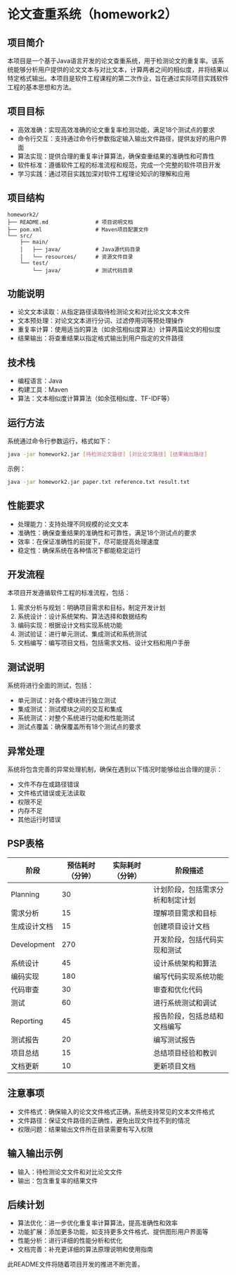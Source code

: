 # 论文查重系统（homework2）

## 项目简介
本项目是一个基于Java语言开发的论文查重系统，用于检测论文的重复率。该系统能够分析用户提供的论文文本与对比文本，计算两者之间的相似度，并将结果以特定格式输出。本项目是软件工程课程的第二次作业，旨在通过实际项目实践软件工程的基本思想和方法。

## 项目目标
- 高效准确：实现高效准确的论文重复率检测功能，满足18个测试点的要求
- 命令行交互：支持通过命令行参数指定输入输出文件路径，提供友好的用户界面
- 算法实现：提供合理的重复率计算算法，确保查重结果的准确性和可靠性
- 软件标准：遵循软件工程的标准流程和规范，完成一个完整的软件项目开发
- 学习实践：通过项目实践加深对软件工程理论知识的理解和应用

## 项目结构
```plaintext
homework2/
├── README.md               # 项目说明文档
├── pom.xml                 # Maven项目配置文件
└── src/
    ├── main/
    │   ├── java/           # Java源代码目录
    │   └── resources/      # 资源文件目录
    └── test/
        └── java/           # 测试代码目录
```

## 功能说明
- 论文文本读取：从指定路径读取待检测论文和对比论文文本文件
- 文本预处理：对论文文本进行分词、过滤停用词等预处理操作
- 重复率计算：使用适当的算法（如余弦相似度算法）计算两篇论文的相似度
- 结果输出：将查重结果以指定格式输出到用户指定的文件路径

## 技术栈
- 编程语言：Java
- 构建工具：Maven
- 算法：文本相似度计算算法（如余弦相似度、TF-IDF等）

## 运行方法
系统通过命令行参数运行，格式如下：

```bash
java -jar homework2.jar [待检测论文路径] [对比论文路径] [结果输出路径]
```

示例：

```bash
java -jar homework2.jar paper.txt reference.txt result.txt
```

## 性能要求
- 处理能力：支持处理不同规模的论文文本
- 准确性：确保查重结果的准确性和可靠性，满足18个测试点的要求
- 效率：在保证准确性的前提下，尽可能提高处理速度
- 稳定性：确保系统在各种情况下都能稳定运行

## 开发流程
本项目开发遵循软件工程的标准流程，包括：
1. 需求分析与规划：明确项目需求和目标，制定开发计划
2. 系统设计：设计系统架构、算法选择和数据结构
3. 编码实现：根据设计文档实现系统功能
4. 测试验证：进行单元测试、集成测试和系统测试
5. 文档编写：编写项目文档，包括需求文档、设计文档和用户手册

## 测试说明
系统将进行全面的测试，包括：
- 单元测试：对各个模块进行独立测试
- 集成测试：测试模块之间的交互和集成
- 系统测试：对整个系统进行功能和性能测试
- 测试点覆盖：确保覆盖所有18个测试点的要求

## 异常处理
系统将包含完善的异常处理机制，确保在遇到以下情况时能够给出合理的提示：
- 文件不存在或路径错误
- 文件格式错误或无法读取
- 权限不足
- 内存不足
- 其他运行时错误

## PSP表格
| 阶段         | 预估耗时（分钟） | 实际耗时（分钟） | 阶段描述                     |
|--------------|------------------|------------------|------------------------------|
| Planning     | 30               |                  | 计划阶段，包括需求分析和制定计划 |
| 需求分析     | 15               |                  | 理解项目需求和目标           |
| 生成设计文档 | 15               |                  | 创建项目设计文档             |
| Development  | 270              |                  | 开发阶段，包括代码实现和测试 |
| 系统设计     | 45               |                  | 设计系统架构和算法           |
| 编码实现     | 180              |                  | 编写代码实现系统功能         |
| 代码审查     | 30               |                  | 审查和优化代码               |
| 测试         | 60               |                  | 进行系统测试和调试           |
| Reporting    | 45               |                  | 报告阶段，包括总结和文档编写 |
| 测试报告     | 20               |                  | 编写测试报告                 |
| 项目总结     | 15               |                  | 总结项目经验和教训           |
| 文档更新     | 10               |                  | 更新项目文档                 |

## 注意事项
- 文件格式：确保输入的论文文件格式正确，系统支持常见的文本文件格式
- 文件路径：保证文件路径的正确性，避免出现文件找不到的情况
- 权限问题：结果输出文件所在目录需要有写入权限

## 输入输出示例
- 输入：待检测论文文件和对比论文文件
- 输出：包含重复率的结果文件

## 后续计划
- 算法优化：进一步优化重复率计算算法，提高准确性和效率
- 功能扩展：添加更多功能，如支持更多文件格式、提供图形用户界面等
- 性能分析：进行详细的性能分析和优化
- 文档完善：补充更详细的算法原理说明和使用指南

此README文件将随着项目开发的推进不断完善。